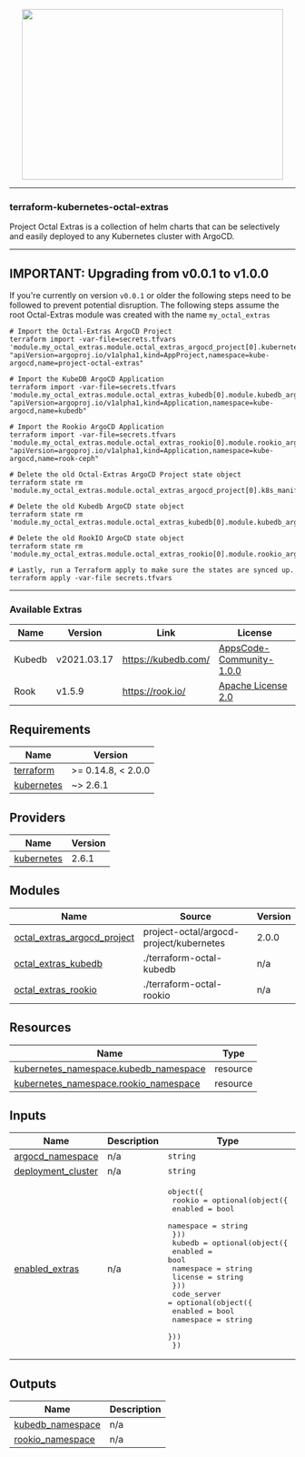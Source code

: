 <p align="center">
  <img width="460" height="300" src="https://project-octal-static-assets.nyc3.digitaloceanspaces.com/project-octal-extras.svg" unselectable="on">
</p>

---
### terraform-kubernetes-octal-extras

Project Octal Extras is a collection of helm charts that can be selectively and easily deployed to any Kubernetes cluster with ArgoCD. 

---

## IMPORTANT: Upgrading from v0.0.1 to v1.0.0
If you're currently on version `v0.0.1` or older the following steps need to be followed to prevent potential disruption. The following steps assume the root Octal-Extras module was created with the name `my_octal_extras`
```shell
# Import the Octal-Extras ArgoCD Project
terraform import -var-file=secrets.tfvars 'module.my_octal_extras.module.octal_extras_argocd_project[0].kubernetes_manifest.argo_project' "apiVersion=argoproj.io/v1alpha1,kind=AppProject,namespace=kube-argocd,name=project-octal-extras"

# Import the KubeDB ArgoCD Application
terraform import -var-file=secrets.tfvars 'module.my_octal_extras.module.octal_extras_kubedb[0].module.kubedb_argocd_application.kubernetes_manifest.argo_application' "apiVersion=argoproj.io/v1alpha1,kind=Application,namespace=kube-argocd,name=kubedb"

# Import the Rookio ArgoCD Application
terraform import -var-file=secrets.tfvars 'module.my_octal_extras.module.octal_extras_rookio[0].module.rookio_argocd_application.kubernetes_manifest.argo_application' "apiVersion=argoproj.io/v1alpha1,kind=Application,namespace=kube-argocd,name=rook-ceph"

# Delete the old Octal-Extras ArgoCD Project state object
terraform state rm 'module.my_octal_extras.module.octal_extras_argocd_project[0].k8s_manifest.argo_project'

# Delete the old Kubedb ArgoCD state object
terraform state rm 'module.my_octal_extras.module.octal_extras_kubedb[0].module.kubedb_argocd_application.k8s_manifest.argo_application' 

# Delete the old RookIO ArgoCD state object
terraform state rm 'module.my_octal_extras.module.octal_extras_rookio[0].module.rookio_argocd_application.k8s_manifest.argo_application' 

# Lastly, run a Terraform apply to make sure the states are synced up.
terraform apply -var-file secrets.tfvars
```

---

### Available Extras
| Name                  | Version   | Link | License |
| --------------------- | --------- | ---- | ------- |
| Kubedb     | v2021.03.17 | https://kubedb.com/ | [AppsCode-Community-1.0.0](https://github.com/kubedb/operator/blob/master/LICENSE.md) |
| Rook | v1.5.9 | https://rook.io/ | [Apache License 2.0](https://github.com/rook/rook/blob/master/LICENSE) |

<!-- BEGIN_TF_DOCS -->
## Requirements

| Name | Version |
|------|---------|
| <a name="requirement_terraform"></a> [terraform](#requirement\_terraform) | >= 0.14.8, < 2.0.0 |
| <a name="requirement_kubernetes"></a> [kubernetes](#requirement\_kubernetes) | ~> 2.6.1 |

## Providers

| Name | Version |
|------|---------|
| <a name="provider_kubernetes"></a> [kubernetes](#provider\_kubernetes) | 2.6.1 |

## Modules

| Name | Source | Version |
|------|--------|---------|
| <a name="module_octal_extras_argocd_project"></a> [octal\_extras\_argocd\_project](#module\_octal\_extras\_argocd\_project) | project-octal/argocd-project/kubernetes | 2.0.0 |
| <a name="module_octal_extras_kubedb"></a> [octal\_extras\_kubedb](#module\_octal\_extras\_kubedb) | ./terraform-octal-kubedb | n/a |
| <a name="module_octal_extras_rookio"></a> [octal\_extras\_rookio](#module\_octal\_extras\_rookio) | ./terraform-octal-rookio | n/a |

## Resources

| Name | Type |
|------|------|
| [kubernetes_namespace.kubedb_namespace](https://registry.terraform.io/providers/hashicorp/kubernetes/latest/docs/resources/namespace) | resource |
| [kubernetes_namespace.rookio_namespace](https://registry.terraform.io/providers/hashicorp/kubernetes/latest/docs/resources/namespace) | resource |

## Inputs

| Name | Description | Type | Default | Required |
|------|-------------|------|---------|:--------:|
| <a name="input_argocd_namespace"></a> [argocd\_namespace](#input\_argocd\_namespace) | n/a | `string` | n/a | yes |
| <a name="input_deployment_cluster"></a> [deployment\_cluster](#input\_deployment\_cluster) | n/a | `string` | `"https://kubernetes.default.svc"` | no |
| <a name="input_enabled_extras"></a> [enabled\_extras](#input\_enabled\_extras) | n/a | <pre>object({<br>    rookio = optional(object({<br>      enabled   = bool<br>      namespace = string<br>    }))<br>    kubedb = optional(object({<br>      enabled   = bool<br>      namespace = string<br>      license   = string<br>    }))<br>    code_server = optional(object({<br>      enabled   = bool<br>      namespace = string<br>    }))<br>  })</pre> | `{}` | no |

## Outputs

| Name | Description |
|------|-------------|
| <a name="output_kubedb_namespace"></a> [kubedb\_namespace](#output\_kubedb\_namespace) | n/a |
| <a name="output_rookio_namespace"></a> [rookio\_namespace](#output\_rookio\_namespace) | n/a |
<!-- END_TF_DOCS -->